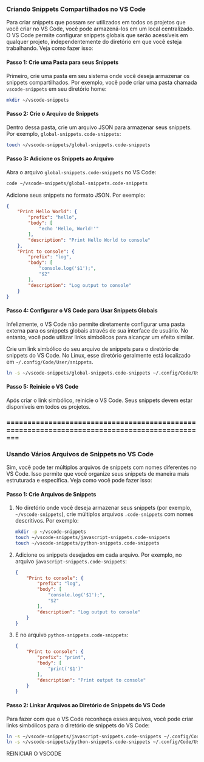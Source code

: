 ### Criando Snippets Compartilhados no VS Code

Para criar snippets que possam ser utilizados em todos os projetos que você criar no VS Code, você pode armazená-los em um local centralizado. O VS Code permite configurar snippets globais que serão acessíveis em qualquer projeto, independentemente do diretório em que você esteja trabalhando. Veja como fazer isso:

#### Passo 1: Crie uma Pasta para seus Snippets

Primeiro, crie uma pasta em seu sistema onde você deseja armazenar os snippets compartilhados. Por exemplo, você pode criar uma pasta chamada `vscode-snippets` em seu diretório home:

```bash
mkdir ~/vscode-snippets
```

#### Passo 2: Crie o Arquivo de Snippets

Dentro dessa pasta, crie um arquivo JSON para armazenar seus snippets. Por exemplo, `global-snippets.code-snippets`:

```bash
touch ~/vscode-snippets/global-snippets.code-snippets
```

#### Passo 3: Adicione os Snippets ao Arquivo

Abra o arquivo `global-snippets.code-snippets` no VS Code:

```bash
code ~/vscode-snippets/global-snippets.code-snippets
```

Adicione seus snippets no formato JSON. Por exemplo:

```json
{
    "Print Hello World": {
        "prefix": "hello",
        "body": [
            "echo 'Hello, World!'"
        ],
        "description": "Print Hello World to console"
    },
    "Print to console": {
        "prefix": "log",
        "body": [
            "console.log('$1');",
            "$2"
        ],
        "description": "Log output to console"
    }
}
```

#### Passo 4: Configurar o VS Code para Usar Snippets Globais

Infelizmente, o VS Code não permite diretamente configurar uma pasta externa para os snippets globais através de sua interface de usuário. No entanto, você pode utilizar links simbólicos para alcançar um efeito similar.

Crie um link simbólico do seu arquivo de snippets para o diretório de snippets do VS Code. No Linux, esse diretório geralmente está localizado em `~/.config/Code/User/snippets`.

```bash
ln -s ~/vscode-snippets/global-snippets.code-snippets ~/.config/Code/User/snippets/global-snippets.code-snippets
```

#### Passo 5: Reinicie o VS Code

Após criar o link simbólico, reinicie o VS Code. Seus snippets devem estar disponíveis em todos os projetos.


### =============================================================================================

### Usando Vários Arquivos de Snippets no VS Code

Sim, você pode ter múltiplos arquivos de snippets com nomes diferentes no VS Code. Isso permite que você organize seus snippets de maneira mais estruturada e específica. Veja como você pode fazer isso:

#### Passo 1: Crie Arquivos de Snippets

1. No diretório onde você deseja armazenar seus snippets (por exemplo, `~/vscode-snippets`), crie múltiplos arquivos `.code-snippets` com nomes descritivos. Por exemplo:

    ```bash
    mkdir -p ~/vscode-snippets
    touch ~/vscode-snippets/javascript-snippets.code-snippets
    touch ~/vscode-snippets/python-snippets.code-snippets
    ```

2. Adicione os snippets desejados em cada arquivo. Por exemplo, no arquivo `javascript-snippets.code-snippets`:

    ```json
    {
        "Print to console": {
            "prefix": "log",
            "body": [
                "console.log('$1');",
                "$2"
            ],
            "description": "Log output to console"
        }
    }
    ```

3. E no arquivo `python-snippets.code-snippets`:

    ```json
    {
        "Print to console": {
            "prefix": "print",
            "body": [
                "print('$1')"
            ],
            "description": "Print output to console"
        }
    }
    ```

#### Passo 2: Linkar Arquivos ao Diretório de Snippets do VS Code

Para fazer com que o VS Code reconheça esses arquivos, você pode criar links simbólicos para o diretório de snippets do VS Code:

```bash
ln -s ~/vscode-snippets/javascript-snippets.code-snippets ~/.config/Code/User/snippets/javascript-snippets.code-snippets
ln -s ~/vscode-snippets/python-snippets.code-snippets ~/.config/Code/User/snippets/python-snippets.code-snippets
```
REINICIAR O VSCODE